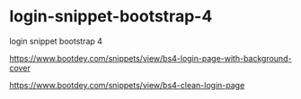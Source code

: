 # login-snippet-bootstrap-4
login snippet bootstrap 4

https://www.bootdey.com/snippets/view/bs4-login-page-with-background-cover

https://www.bootdey.com/snippets/view/bs4-clean-login-page
